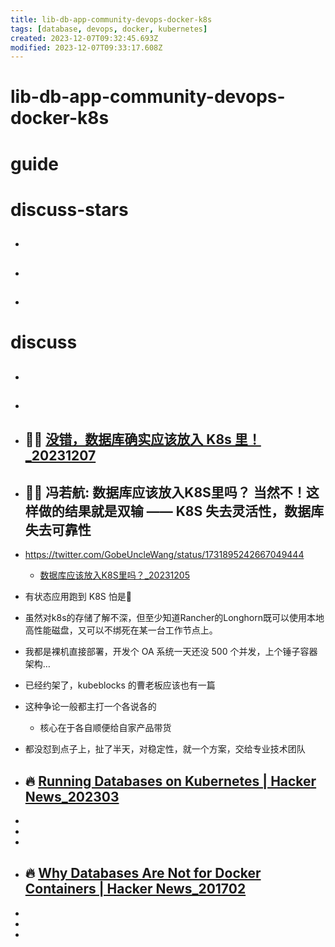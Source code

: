 ```yaml
---
title: lib-db-app-community-devops-docker-k8s
tags: [database, devops, docker, kubernetes]
created: 2023-12-07T09:32:45.693Z
modified: 2023-12-07T09:33:17.608Z
---
```


# lib-db-app-community-devops-docker-k8s

# guide

# discuss-stars
- ## 

- ## 

- ## 
# discuss
- ## 

- ## 

- ## 🤼🏻 [没错，数据库确实应该放入 K8s 里！_20231207](https://mp.weixin.qq.com/s/rpyNczx0AD_iseMMLioVjw)

- ## 🤼🏻 冯若航: 数据库应该放入K8S里吗？ 当然不！这样做的结果就是双输 —— K8S 失去灵活性，数据库失去可靠性
- https://twitter.com/GobeUncleWang/status/1731895242667049444
  - [数据库应该放入K8S里吗？_20231205](https://mp.weixin.qq.com/s/4a8Qy4O80xqsnytC4l9lRg)
- 有状态应用跑到 K8S 怕是💊
- 虽然对k8s的存储了解不深，但至少知道Rancher的Longhorn既可以使用本地高性能磁盘，又可以不绑死在某一台工作节点上。
- 我都是裸机直接部署，开发个 OA 系统一天还没 500 个并发，上个锤子容器架构…

- 已经约架了，kubeblocks 的曹老板应该也有一篇

- 这种争论一般都主打一个各说各的
  - 核心在于各自顺便给自家产品带货

- 都没怼到点子上，扯了半天，对稳定性，就一个方案，交给专业技术团队

- ## 🔥 [Running Databases on Kubernetes | Hacker News_202303](https://news.ycombinator.com/item?id=34999039)
- 
- 
- 

- ## 🔥 [Why Databases Are Not for Docker Containers | Hacker News_201702](https://news.ycombinator.com/item?id=13582757)
- 
- 
- 
